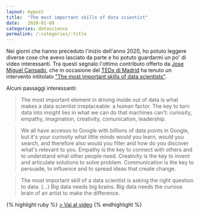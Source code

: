 ```yaml
---
layout: mypost
title:  "The most important skills of data scientist"
date:   2020-01-09
categories: datascience
permalink: /:categories/:title
---
```


Nei giorni che hanno preceduto l'inizio dell'anno 2020, ho potuto leggere diverse cose che avevo lasciato da parte e ho potuto guardarmi un po' di video interessanti. Tra questi segnalo l'ottimo contributo offerto da [Jose Miguel Cansado][JoseCansado], che in occasione del [TEDx di Madrid][TedxMadridLink] ha tenuto un intervento intitolato ["The most important skills of data scientists"][TedTalk].

Alcuni passaggi interessanti:

> The most important element in driving inside out of data is what makes a data scientist irreplaceable: a human factor. The key to turn data into insight lies in what we can do that machines can't: curiosity, empathy, imagination, creativity, comunication, leadership.

> We all have accesso to Google with billions of data points in Google, but it's your curiosity what little minds would you learn, would you search, and therefore also would you filter and how do you discover what's relevant to you. Empathy is the key to connect with others and to understand what other people need. Creativity is the key to invent and articulate solutions to solve problem. Communication is the key to persuade, to influence and to spread ideas that create change.

> The most important skill of a data scientist is asking the right question to data. (...) Big data needs big brains. Big data needs the curious brain of an artist to make the difference.

{% highlight ruby %}
[> Vai al video][TedTalk]
{% endhighlight %}

[TedTalk]: https://www.youtube.com/watch?v=qrhRfPY4F4w&t=4s
[TedxMadridLink]: http://www.tedxmadrid.com/
[JoseCansado]: https://www.linkedin.com/in/josemiguelcansado/?originalSubdomain=es
